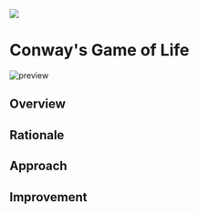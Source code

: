 [![](https://github.com/krikchaip/game-of-life/workflows/CI%2FCD/badge.svg)](https://github.com/krikchaip/game-of-life/actions?query=workflow%3ACI%2FCD)

# Conway's Game of Life

![preview](https://link)

## Overview

## Rationale

## Approach

## Improvement
